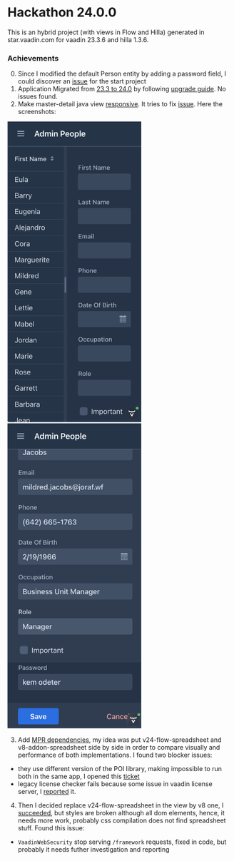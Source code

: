 # Hackathon 24.0.0

This is an hybrid project (with views in Flow and Hilla) generated in star.vaadin.com for vaadin 23.3.6 and hilla 1.3.6. 


### Achievements

0. Since I modified the default Person entity by adding a password field, I could discover an [issue](https://github.com/vaadin/start/issues/2325) for the start project
1. Application Migrated from [23.3 to 24.0](https://github.com/vaadin/hackathon-24-0/commit/eece96da4154681c4003ab086acd85c68a846dc2) by following [upgrade guide](https://vaadin.com/docs/next/upgrading). No issues found.
2. Make master-detail java view [responsive](https://github.com/vaadin/hackathon-24-0/commit/1522497fc986b843f89385cadb2f5bbb89dc2ce9). It tries to fix [issue](https://github.com/vaadin/start/issues/856). Here the screenshots:
<div>
<img width="300" src="./images/original.png">
<img width="300" src="./images/responsive.png">
</div>

3. Add [MPR dependencies](https://github.com/vaadin/hackathon-24-0/commit/6b891591cd024517945fd428a4cfb24068283ebe), my idea was put v24-flow-spreadsheet and v8-addon-spreadsheet side by side in order to compare visually and performance of both implementations. I found two blocker issues:
  - they use different version of the POI library, making impossible to run both in the same app, I opened this [ticket](https://github.com/vaadin/spreadsheet/issues/841)
  - legacy license checker fails because some issue in vaadin license server, I [reported](https://github.com/vaadin/platform/issues/3843) it.

4. Then I decided replace v24-flow-spreadsheet in the view by v8 one, I [succeeded](https://github.com/vaadin/hackathon-24-0/commit/0e6de5725e2d2ee2829910bb2bcd5b2c2cc36147), but styles are broken although all dom elements, hence, it needs more work, probably css compilation does not find spreadsheet stuff. Found this issue:
 - `VaadinWebSecurity` stop serving `/framework` requests, fixed in code, but probably it needs futher investigation and reporting





